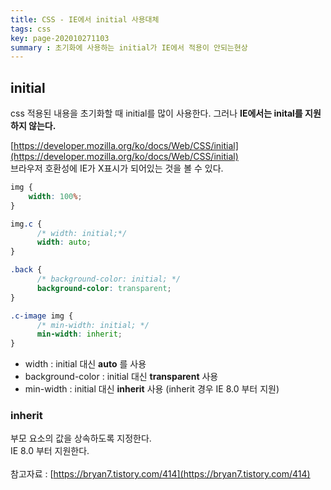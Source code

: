 ```yaml
---
title: CSS - IE에서 initial 사용대체
tags: css
key: page-202010271103
summary : 초기화에 사용하는 initial가 IE에서 적용이 안되는현상
---
```


## initial
css 적용된 내용을 초기화할 때 initial를 많이 사용한다. 그러나 <b>IE에서는 inital를 지원하지 않는다.</b><br/>

[https://developer.mozilla.org/ko/docs/Web/CSS/initial](https://developer.mozilla.org/ko/docs/Web/CSS/initial)
<br/>
브라우저 호환성에 IE가 X표시가 되어있는 것을 볼 수 있다.
<br/>
```css
img {
	width: 100%;
}

img.c {
      /* width: initial;*/
      width: auto;
}

.back {
      /* background-color: initial; */
      background-color: transparent;
}

.c-image img {
      /* min-width: initial; */
      min-width: inherit;
}
```
- width : initial 대신 <b>auto</b> 를 사용<br/>
- background-color : initial 대신 <b>transparent</b> 사용 <br/>
- min-width : initial 대신 <b>inherit</b> 사용 (inherit 경우 IE 8.0 부터 지원)  <br/>

### inherit

부모 요소의 값을 상속하도록 지정한다. <br/>
IE 8.0 부터 지원한다.
<br/>
<br/>
참고자료 : [https://bryan7.tistory.com/414](https://bryan7.tistory.com/414)
<br/><br/><br/><br/>
